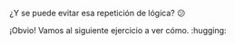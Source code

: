 ¿Y se puede evitar esa repetición de lógica? :confused:

¡Obvio! Vamos al siguiente ejercicio a ver cómo. :hugging: